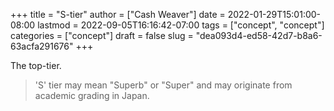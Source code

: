 +++
title = "S-tier"
author = ["Cash Weaver"]
date = 2022-01-29T15:01:00-08:00
lastmod = 2022-09-05T16:16:42-07:00
tags = ["concept", "concept"]
categories = ["concept"]
draft = false
slug = "dea093d4-ed58-42d7-b8a6-63acfa291676"
+++

The top-tier.

> 'S' tier may mean "Superb" or "Super" and may originate from academic grading in Japan.
